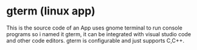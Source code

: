 # gterm (linux app)
This is the source code of an App uses gnome terminal to run console programs so i named it gterm, it can be integrated with visual studio code and other code editors.
gterm is configurable and just supports C,C++.
